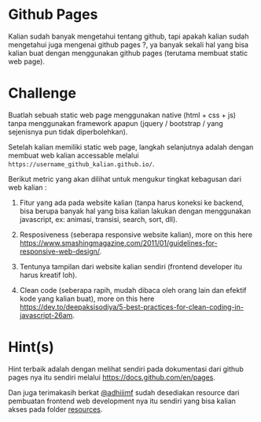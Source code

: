 # Github Pages

Kalian sudah banyak mengetahui tentang github, tapi apakah kalian sudah mengetahui juga mengenai github pages ?, ya banyak sekali hal yang bisa kalian buat dengan menggunakan github pages (terutama membuat static web page).

# Challenge

Buatlah sebuah static web page menggunakan native (html + css + js) tanpa menggunakan framework apapun (jquery / bootstrap / yang sejenisnya pun tidak diperbolehkan).

Setelah kalian memiliki static web page, langkah selanjutnya adalah dengan membuat web kalian accessable melalui `https://username_github_kalian.github.io/`.

Berikut metric yang akan dilihat untuk mengukur tingkat kebagusan dari web kalian :  
1. Fitur yang ada pada website kalian (tanpa harus koneksi ke backend, bisa berupa banyak hal yang bisa kalian lakukan dengan menggunakan javascript, ex: animasi, transisi, search, sort, dll).

2. Resposiveness (seberapa responsive website kalian), more on this here https://www.smashingmagazine.com/2011/01/guidelines-for-responsive-web-design/.

3. Tentunya tampilan dari website kalian sendiri (frontend developer itu harus kreatif loh).

4. Clean code (seberapa rapih, mudah dibaca oleh orang lain dan efektif kode yang kalian buat), more on this here https://dev.to/deepaksisodiya/5-best-practices-for-clean-coding-in-javascript-26am.

# Hint(s)

Hint terbaik adalah dengan melihat sendiri pada dokumentasi dari github pages nya itu sendiri melalui https://docs.github.com/en/pages.

Dan juga terimakasih berkat [@adhiiimf](https://github.com/adhiiimf) sudah desediakan resource dari pembuatan frontend web development nya itu sendiri yang bisa kalian akses pada folder [resources](https://github.com/Daskom-Lab/2021-Academy/tree/main/resources).